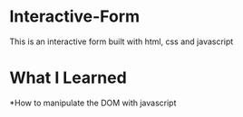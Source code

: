 # Interactive-Form
This is an interactive form built with html, css and javascript

# What I Learned
*How to manipulate the DOM with javascript
